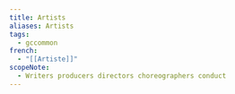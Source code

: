 ```yaml
---
title: Artists
aliases: Artists
tags:
  - gccommon
french:
  - "[[Artiste]]"
scopeNote:
  - Writers producers directors choreographers conduct
---
```

